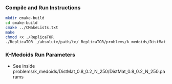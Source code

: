 ### Compile and Run Instructions
```bash
mkdir cmake-build
cd cmake-build
cmake ../CMakeLists.txt
make
chmod +x ./ReplicaTOR
./ReplicaTOR _/absolute/path/to/_ReplicaTOR/problems/k_medoids/DistMat_0.8_0.2_N_250/DistMat_0.8_0.2_N_250.params
```

### K-Medoids Run Parameters
- See inside problems/k_medoids/DistMat_0.8_0.2_N_250/DistMat_0.8_0.2_N_250.params
